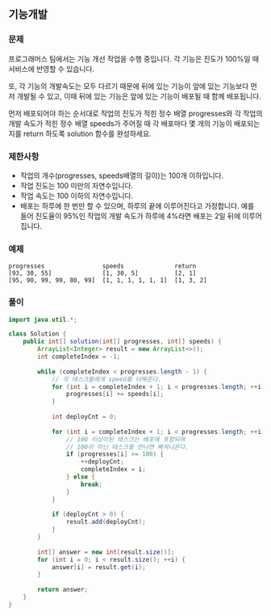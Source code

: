 ## 기능개발

### 문제

프로그래머스 팀에서는 기능 개선 작업을 수행 중입니다. 각 기능은 진도가 100%일 때 서비스에 반영할 수 있습니다.

또, 각 기능의 개발속도는 모두 다르기 때문에 뒤에 있는 기능이 앞에 있는 기능보다 먼저 개발될 수 있고, 이때 뒤에 있는 기능은 앞에 있는 기능이 배포될 때 함께 배포됩니다.

먼저 배포되어야 하는 순서대로 작업의 진도가 적힌 정수 배열 progresses와 각 작업의 개발 속도가 적힌 정수 배열 speeds가 주어질 때 각 배포마다 몇 개의 기능이 배포되는지를 return 하도록 solution 함수를 완성하세요.

### 제한사항

- 작업의 개수(progresses, speeds배열의 길이)는 100개 이하입니다.
- 작업 진도는 100 미만의 자연수입니다.
- 작업 속도는 100 이하의 자연수입니다.
- 배포는 하루에 한 번만 할 수 있으며, 하루의 끝에 이루어진다고 가정합니다. 예를 들어 진도율이 95%인 작업의 개발 속도가 하루에 4%라면 배포는 2일 뒤에 이루어집니다.

### 예제

```text
progresses                speeds              return
[93, 30, 55]              [1, 30, 5]          [2, 1]
[95, 90, 99, 99, 80, 99]  [1, 1, 1, 1, 1, 1]  [1, 3, 2]
```

### 풀이
```java
import java.util.*;

class Solution {
    public int[] solution(int[] progresses, int[] speeds) {
        ArrayList<Integer> result = new ArrayList<>();
        int completeIndex = -1;
        
        while (completeIndex < progresses.length - 1) {          
            // 각 태스크들에게 speed를 더해준다.  
            for (int i = completeIndex + 1; i < progresses.length; ++i) {
                progresses[i] += speeds[i];
            }
            
            int deployCnt = 0;
            
            for (int i = completeIndex + 1; i < progresses.length; ++i) {
                // 100 이상이된 태스크는 배포에 포함되며
                // 100이 아닌 태스크를 만나면 빠져나온다.
                if (progresses[i] >= 100) {
                    ++deployCnt;
                    completeIndex = i;
                } else {
                    break;
                }
            }
            
            if (deployCnt > 0) {
                result.add(deployCnt);
            }
        }
        
        int[] answer = new int[result.size()];
        for (int i = 0; i < result.size(); ++i) {
            answer[i] = result.get(i);
        }
        
        return answer;
    }
}
```